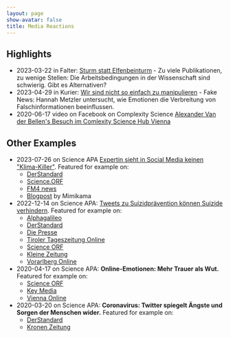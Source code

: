 ```yaml
---
layout: page
show-avatar: false
title: Media Reactions
---
```



## Highlights

* 2023-03-22 in Falter: [Sturm statt Elfenbeinturm](https://www.falter.at/zeitung/20230322/sturm-statt-elfenbeinturm) - Zu viele Publikationen, zu wenige Stellen: Die Arbeitsbedingungen in der Wissenschaft sind schwierig. Gibt es Alternativen?
* 2023-04-29 in Kurier: [Wir sind nicht so einfach zu manipulieren](https://kurier.at/wien-wills-wissen/wir-sind-nicht-so-einfach-zu-manipulieren/402428147) - Fake News: Hannah Metzler untersucht, wie Emotionen die Verbreitung von Falschinformationen beeinflussen.
* 2020-06-17 video on Facebook on Complexity Science [Alexander Van der Bellen's Besuch im Comlexity Science Hub Vienna](https://www.facebook.com/alexandervanderbellen/videos/besuch-im-complexity-science-hub-vienna)


## Other Examples

* 2023-07-26 on Science APA [Expertin sieht in Social Media keinen "Klima-Killer"](https://science.apa.at/power-search/12856578295990689252). Featured for example on:
    - [DerStandard](https://www.derstandard.de/story/3000000180511/expertin-sieht-in-social-media-keinen-klima-killer)
    - [Science.ORF](https://science.orf.at/stories/3220488/)
    - [FM4 news](https://rtv.defacto.at/?param=VF5ScoFA8ClZB77pQK8jHiIHAALxyQ2MGMQm2sXwWzOB5HZiOdjYmYzfUeXVDJVR6g1yi4NaUT3WVs7FjCdSK9twfxN0oqo%3D)
    - [Blogpost](https://steadyhq.com/de/mimikama/posts/7b0cb1c0-033d-4bfb-a15d-08c47d002ffa) by Mimikama
* 2022-12-14 on Science APA: [Tweets zu Suizidprävention können Suizide verhindern](https://science.apa.at/power-search/14529582810589354089). Featured for example on:
    - [Alphagalileo](https://www.alphagalileo.org/en-gb/Item-Display?ItemId=228622)
    - [DerStandard](https://www.derstandard.at/story/2000141789752/praevention-auf-twitter-kann-suizide-verhindern)
    - [Die Presse](https://www.diepresse.com/6227205/wie-praevention-auf-twitter-suizide-verhindern-kann)
    - [Tiroler Tageszeitung Online](https://www.tt.com/artikel/30840394/grosse-studie-zeigt-praevention-auf-twitter-kann-suizide-verhindern)
    - [Science ORF](https://science.orf.at/stories/3216588/)
    - [Kleine Zeitung](https://www.kleinezeitung.at/home/klistenspecial/klisteklein/6227173/Papageno-und-WertherEffekt_Forscher_Praevention-auf-Twitter-kann)
    - [Vorarlberg Online](https://www.vol.at/wie-twitter-sich-auf-suizide-auswirkt/7797967)
* 2020-04-17 on Science APA: **Online-Emotionen: Mehr Trauer als Wut.** Featured for example on:
    * [Science ORF](https://science.orf.at/stories/3200583/)
    * [Key Media](https://www.keymedia.at/news/chronik/online-emotionen-im-foren-waehrend-der-coronakrise/)
    * [Vienna Online](https://www.vienna.at/analyse-zeigt-weniger-angst-und-wut-mehr-trauer-bei-online-kommentaren/6590284)
* 2020-03-20 on Science APA: **Coronavirus: Twitter spiegelt Ängste und Sorgen der Menschen wider.** Featured for example on:
    * [DerStandard](https://www.derstandard.at/story/2000115973796/coronavirus-twitter-spiegelt-aengste-und-sorgen-der-menschen-wider)
    * [Kronen Zeitung](https://www.krone.at/2120986)

